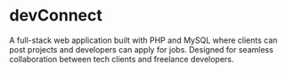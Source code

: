 # devConnect
A full-stack web application built with PHP and MySQL where clients can post projects and developers can apply for jobs. Designed for seamless collaboration between tech clients and freelance developers.
